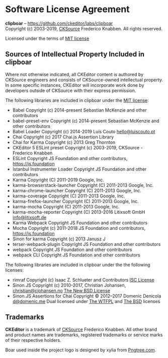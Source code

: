 Software License Agreement
==========================

**clipboar** – https://github.com/ckeditor/labs/clipboar <br>
Copyright (c) 2003-2019, [CKSource](http://cksource.com) Frederico Knabben. All rights reserved.

Licensed under the terms of [MIT license](https://opensource.org/licenses/MIT)

Sources of Intellectual Property Included in clipboar
-----------------------------------------------------

Where not otherwise indicated, all CKEditor content is authored by CKSource engineers and consists of CKSource-owned intellectual property. In some specific instances, CKEditor will incorporate work done by developers outside of CKSource with their express permission.

The following libraries are included in clipboar under the [MIT license](https://opensource.org/licenses/MIT):
- Babel Copyright (c) 2014-present Sebastian McKenzie and other contributors
- babel-preset-env Copyright (c) 2014-present Sebastian McKenzie and other contributors
- Babel Loader Copyright (c) 2014-2019 Luís Couto <hello@luiscouto.pt>
- Chai Copyright (c) 2017 Chai.js Assertion Library
- Chai for Karma Copyright (c) 2013 Greg Thornton
- CKEditor 5 ESLint preset Copyright (c) 2003-2019, CKSource - Frederico Knabben
- ESLint Copyright JS Foundation and other contributors, https://js.foundation
- Istanbul Instrumenter Loader Copyright JS Foundation and other contributors
- Karma Copyright (C) 2011-2019 Google, Inc.
- karma-browserstack-launcher Copyright (C) 2011-2013 Google, Inc.
- karma-chrome-launcher Copyright (C) 2011-2013 Google, Inc.
- karma-coverage Copyright (C) 2011-2013 Google, Inc.
- karma-firefox-launcher Copyright (C) 2011-2013 Google, Inc.
- karma-mocha Copyright (C) 2011-2013 Google, Inc.
- karma-mocha-reporter Copyright (C) 2013-2016 Litixsoft GmbH <info@litixsoft.de>
- Karma Webpack Copyright JS Foundation and other contributors
- Mocha Copyright (c) 2011-2018 JS Foundation and contributors, https://js.foundation
- Sinon for karma Copyright (c) 2013 Janusz J
- terser-webpack-plugin Copyright JS Foundation and other contributors
- webpack Copyright JS Foundation and other contributors
- webpack CLI Copyright JS Foundation and other contributors

The following libraries are included in clipboar under the the following licenses:
- rimraf Copyright (c) Isaac Z. Schlueter and Contributors [ISC License](https://opensource.org/licenses/ISC)
- Sinon.JS Copyright (c) 2010-2017, Christian Johansen, christian@cjohansen.no [The New BSD License](https://opensource.org/licenses/BSD-3-Clause)
- Sinon.JS Assertions for Chai Copyright © 2012–2017 Domenic Denicola <d@domenic.me> Dual licensed under [The WTFPL](https://choosealicense.com/licenses/wtfpl/) and [The BSD](https://opensource.org/licenses/BSD-2-Clause) licenses

Trademarks
----------

**CKEditor** is a trademark of [CKSource](http://cksource.com) Frederico Knabben. All other brand and product names are trademarks, registered trademarks or service marks of their respective holders.

Boar used inside the project logo is designed by xylia from [Pngtree.com](https://pngtree.com/).
